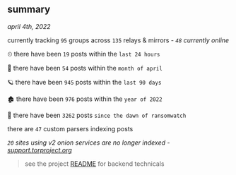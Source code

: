 
## summary
_april 4th, 2022_

currently tracking `95` groups across `135` relays & mirrors - _`48` currently online_

⏲ there have been `19` posts within the `last 24 hours`

🦈 there have been `54` posts within the `month of april`

🪐 there have been `945` posts within the `last 90 days`

🏚 there have been `976` posts within the `year of 2022`

🦕 there have been `3262` posts `since the dawn of ransomwatch`

there are `47` custom parsers indexing posts

_`20` sites using v2 onion services are no longer indexed - [support.torproject.org](https://support.torproject.org/onionservices/v2-deprecation/)_

> see the project [README](https://github.com/thetanz/ransomwatch#ransomwatch--) for backend technicals

